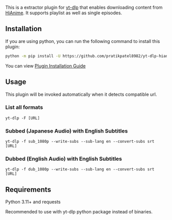 This is a extractor plugin for [yt-dlp](https://github.com/yt-dlp/yt-dlp) that enables downloading content from [HiAnime](https://hianime.to/).
It supports playlist as well as single episodes.

## Installation
If you are using python, you can run the following command to install this plugin:
```bash
python -m pip install -U https://github.com/pratikpatel8982/yt-dlp-hianime/archive/master.zip
```
You can view [Plugin Installation Guide](https://github.com/yt-dlp/yt-dlp?tab=readme-ov-file#installing-plugins)

## Usage
This plugin will be invoked automatically when it detects compatible url.

### List all formats
```
yt-dlp -F [URL]
```
### Subbed (Japanese Audio) with English Subtitles
```
yt-dlp -f sub_1080p --write-subs --sub-lang en --convert-subs srt [URL]
```
### Dubbed (English Audio) with English Subtitles
```
yt-dlp -f dub_1080p --write-subs --sub-lang en --convert-subs srt [URL]
```

## Requirements

Python 3.11+ and requests

Recommended to use with yt-dlp python package instead of binaries.
